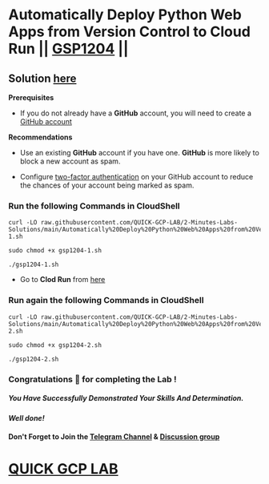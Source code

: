 # Automatically Deploy Python Web Apps from Version Control to Cloud Run || [GSP1204](https://www.cloudskillsboost.google/focuses/80415?parent=catalog) ||

## Solution [here]()

**Prerequisites**

* If you do not already have a **GitHub** account, you will need to create a [GitHub account](https://github.com/signup)

**Recommendations**

* Use an existing **GitHub** account if you have one. **GitHub** is more likely to block a new account as spam.

* Configure [two-factor authentication](https://docs.github.com/en/authentication/securing-your-account-with-two-factor-authentication-2fa/configuring-two-factor-authentication) on your GitHub account to reduce the chances of your account being marked as spam.

### Run the following Commands in CloudShell

```
curl -LO raw.githubusercontent.com/QUICK-GCP-LAB/2-Minutes-Labs-Solutions/main/Automatically%20Deploy%20Python%20Web%20Apps%20from%20Version%20Control%20to%20Cloud%20Run/gsp1204-1.sh

sudo chmod +x gsp1204-1.sh

./gsp1204-1.sh
```

* Go to **Clod Run** from [here](https://console.cloud.google.com/run)

### Run again the following Commands in CloudShell

```
curl -LO raw.githubusercontent.com/QUICK-GCP-LAB/2-Minutes-Labs-Solutions/main/Automatically%20Deploy%20Python%20Web%20Apps%20from%20Version%20Control%20to%20Cloud%20Run/gsp1204-2.sh

sudo chmod +x gsp1204-2.sh

./gsp1204-2.sh
```

### Congratulations 🎉 for completing the Lab !

##### *You Have Successfully Demonstrated Your Skills And Determination.*

#### *Well done!*

#### Don't Forget to Join the [Telegram Channel](https://t.me/quickgcplab) & [Discussion group](https://t.me/quickgcplabchats)

# [QUICK GCP LAB](https://www.youtube.com/@quickgcplab)
